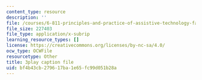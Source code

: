 ```yaml
---
content_type: resource
description: ''
file: /courses/6-811-principles-and-practice-of-assistive-technology-fall-2014/bf4b43cb279617ba1e65fc99d051b28a_x18bMLW4eO4.srt
file_size: 227403
file_type: application/x-subrip
learning_resource_types: []
license: https://creativecommons.org/licenses/by-nc-sa/4.0/
ocw_type: OCWFile
resourcetype: Other
title: 3play caption file
uid: bf4b43cb-2796-17ba-1e65-fc99d051b28a
---
```

